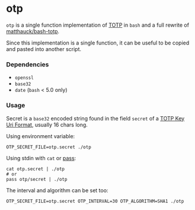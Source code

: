 # otp

`otp` is a single function implementation of [TOTP](https://tools.ietf.org/html/rfc6238)
in `bash` and a full rewrite of [matthauck/bash-totp](https://github.com/matthauck/bash-totp).

Since this implementation is a single function, it can be useful to be copied and pasted
into another script.

### Dependencies

- `openssl`
- `base32`
- `date` (`bash` < 5.0 only)

### Usage

Secret is a `base32` encoded string found in the field `secret` of a [TOTP Key Uri Format](https://github.com/google/google-authenticator/wiki/Key-Uri-Format),
usually 16 chars long.

Using environment variable:

    OTP_SECRET_FILE=otp.secret ./otp

Using stdin with `cat` or [pass](http://www.passwordstore.org/):

    cat otp.secret | ./otp
    # or
    pass otp/secret | ./otp

The interval and algorithm can be set too:

    OTP_SECRET_FILE=otp.secret OTP_INTERVAL=30 OTP_ALGORITHM=SHA1 ./otp
